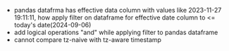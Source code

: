 - pandas datafrma has effective data column with values like 2023-11-27 19:11:11, how apply filter on dataframe for
effective date column to <= today's date(2024-09-06)
- add logical operations "and" while applying filter to pandas dataframe
- cannot compare tz-naive with tz-aware timestamp